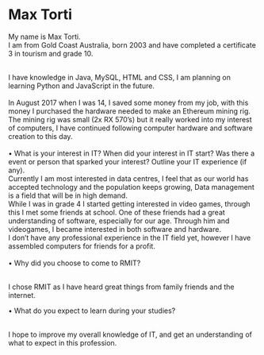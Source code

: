 <html>
  
  <head> 
  <h1>Max Torti</h1>
  My name is Max Torti. <br> I am from Gold Coast Australia, born 2003 and have completed a certificate 3 in tourism and grade 10. 

  </head>
  
  <body>
  <br>
 <p> <br>I have knowledge in Java, MySQL, HTML and CSS, I am planning on learning Python and JavaScript in the future.<br> 
<br>In August 2017 when I was 14, I saved some money from my job, with this money I purchased the hardware needed to make an Ethereum mining rig. The mining rig was small (2x RX 570’s) but it really worked into my interest of computers, I have continued following computer hardware and software creation to this day.<br>
<br>
• What is your interest in IT? When did your interest in IT start? Was there a event or person that sparked your interest? Outline your IT experience (if any). 
<br>
Currently I am most interested in data centres, I feel that as our world has accepted technology and the population keeps growing, Data management is a field that will be in high demand.<br>
While I was in grade 4 I started getting interested in video games, through this I met some friends at school. One of these friends had a great understanding of software, especially for our age. Through him and videogames, I became interested in both software and hardware.<br>
I don’t have any professional experience in the IT field yet, however I have assembled computers for friends for a profit.
<br>
<br>• Why did you choose to come to RMIT? <br>

<br>I chose RMIT as I have heard great things from family friends and the internet.<br>

• What do you expect to learn during your studies?<br>

<br>I hope to improve my overall knowledge of IT, and get an understanding of what to expect in this profession.
</p>
  </body>
  
  </html>
